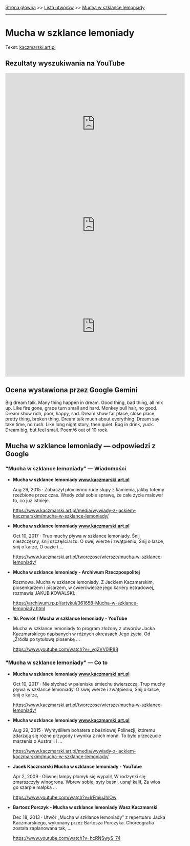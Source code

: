 [Strona główna](../index.md) >> [Lista utworów](../list.md) >> [Mucha w szklance lemoniady](293.md)

---

# Mucha w szklance lemoniady

Tekst: [kaczmarski.art.pl](https://www.kaczmarski.art.pl/tworczosc/wiersze/mucha-w-szklance-lemoniady/)

## Rezultaty wyszukiwania na YouTube

<iframe width="560" height="315" src="https://www.youtube.com/embed/7TzqSKxj9I0?si=IdontcarewhotheIRSsendsImnotpayingtaxes" title="YouTube video player" frameborder="0" allow="accelerometer; autoplay; clipboard-write; encrypted-media; gyroscope; picture-in-picture; web-share" referrerpolicy="strict-origin-when-cross-origin" allowfullscreen></iframe>

<iframe width="560" height="315" src="https://www.youtube.com/embed/NTNcxGVgn9I?si=IdontcarewhotheIRSsendsImnotpayingtaxes" title="YouTube video player" frameborder="0" allow="accelerometer; autoplay; clipboard-write; encrypted-media; gyroscope; picture-in-picture; web-share" referrerpolicy="strict-origin-when-cross-origin" allowfullscreen></iframe>

<iframe width="560" height="315" src="https://www.youtube.com/embed/lrFmiuJhIOw?si=IdontcarewhotheIRSsendsImnotpayingtaxes" title="YouTube video player" frameborder="0" allow="accelerometer; autoplay; clipboard-write; encrypted-media; gyroscope; picture-in-picture; web-share" referrerpolicy="strict-origin-when-cross-origin" allowfullscreen></iframe>

## Ocena wystawiona przez Google Gemini

Big dream talk. Many thing happen in dream. Good thing, bad thing, all mix up. Like fire gone, grape turn small and hard. Monkey pull hair, no good. Dream show rich, poor, happy, sad. Dream show far place, close place, pretty thing, broken thing.  Dream talk much about everything. Dream say take time, no rush. Like long night story, then quiet. Bug in drink, yuck. Dream big, but feel small. Poem/6 out of 10 rock.


## Mucha w szklance lemoniady — odpowiedzi z Google

### "Mucha w szklance lemoniady" — Wiadomości

- **Mucha w szklance lemoniady www.kaczmarski.art.pl**

    Aug 29, 2015  ·  Zobaczył płomienno rude słupy z kamienia, jakby totemy rzeźbione przez czas. Wtedy zdał sobie sprawę, że całe życie malował to, co już istnieje. 

   <https://www.kaczmarski.art.pl/media/wywiady-z-jackiem-kaczmarskim/mucha-w-szklance-lemoniady/>
- **Mucha w szklance lemoniady www.kaczmarski.art.pl**

    Oct 10, 2017  ·  Trup muchy pływa w szklance lemoniady. Śnij nieszczęsny, śnij szczęściarzu. O swej wierze i zwątpieniu, Śnij o łasce, śnij o karze, O oazie i ... 

   <https://www.kaczmarski.art.pl/tworczosc/wiersze/mucha-w-szklance-lemoniady/>
- **Mucha w szklance lemoniady - Archiwum Rzeczpospolitej**

    Rozmowa. Mucha w szklance lemoniady. Z Jackiem Kaczmarskim, piosenkarzem i pisarzem, w ćwierćwiecze jego kariery estradowej, rozmawia JAKUB KOWALSKI. 

   <https://archiwum.rp.pl/artykul/361658-Mucha-w-szklance-lemoniady.html>
- **16. Powrót / Mucha w szklance lemoniady - YouTube**

    Mucha w szklance lemoniady to program złożony z utworów Jacka Kaczmarskiego napisanych w różnych okreasach Jego życia. Od „Źródła po tytułową piosenkę ... 

   <https://www.youtube.com/watch?v=_vg2VV0IP88>

### "Mucha w szklance lemoniady" — Co to

- **Mucha w szklance lemoniady www.kaczmarski.art.pl**

    Oct 10, 2017  ·  Nie słychać w palenisku śmiechu świerszcza, Trup muchy pływa w szklance lemoniady. O swej wierze i zwątpieniu, Śnij o łasce, śnij o karze, 

   <https://www.kaczmarski.art.pl/tworczosc/wiersze/mucha-w-szklance-lemoniady/>
- **Mucha w szklance lemoniady www.kaczmarski.art.pl**

    Aug 29, 2015  ·  Wymyśliłem bohatera z baśniowej Polinezji, któremu zdarzają się różne przygody i wynika z nich morał. To było przeczucie marzenia o Australii i ... 

   <https://www.kaczmarski.art.pl/media/wywiady-z-jackiem-kaczmarskim/mucha-w-szklance-lemoniady/>
- **Jacek Kaczmarski Mucha w szklance lemoniady - YouTube**

    Apr 2, 2009  ·  Oliwnej lampy płomyk się wypalił, W rodzynki się zmarszczyły winogrona. Wbrew sobie, syty baśni, usnął kalif, Za włos go szarpie małpka ... 

   <https://www.youtube.com/watch?v=lrFmiuJhIOw>
- **Bartosz Porczyk - Mucha w szklance lemoniady Wasz Kaczmarski**

    Dec 18, 2013  ·  Utwór „Mucha w szklance lemoniady” z repertuaru Jacka Kaczmarskiego, wykonany przez Bartosza Porczyka. Choreografia została zaplanowana tak, ... 

   <https://www.youtube.com/watch?v=hcRNSwyS_74>

